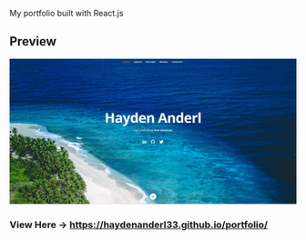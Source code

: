 My portfolio built with React.js
## Preview
![Preview](public/images/portpic.JPG)

### View Here -> https://haydenanderl33.github.io/portfolio/

